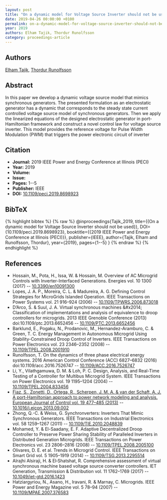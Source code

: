 ```yaml
---
layout: post
title: "On a dynamic model for Voltage Source Inverter should not be used"
date: 2019-04-26 00:00:00 +0100
permalink: on-a-dynamic-model-for-voltage-source-inverter-should-not-be-used
year: 2019
authors: Elham Tajik, Thordur Runolfsson
category: proceedings-article
---
```

 
## Authors
[Elham Tajik](authors/elham-tajik), [Thordur Runolfsson](authors/thordur-runolfsson)
 
## Abstract
In this paper we develop a dynamic voltage source model that mimics synchronous generators. The presented formulation as an electrostatic generator has a dynamic that corresponds to the steady state current controlled voltage source model of synchronous generators. Then we apply the linearized equations of the designed electrostatic generator in port-Hamiltonian framework and construct a novel control law for voltage source inverter. This model provides the reference voltage for Pulse Width Modulation (PWM) that triggers the power electronic circuit of inverter
 
## Citation
- **Journal:** 2019 IEEE Power and Energy Conference at Illinois (PECI)
- **Year:** 2019
- **Volume:** 
- **Issue:** 
- **Pages:** 1--5
- **Publisher:** IEEE
- **DOI:** [10.1109/peci.2019.8698923](https://doi.org/10.1109/peci.2019.8698923)
 
## BibTeX
{% highlight bibtex %}
{% raw %}
@inproceedings{Tajik_2019,
  title={{On a dynamic model for Voltage Source Inverter should not be used}},
  DOI={10.1109/peci.2019.8698923},
  booktitle={{2019 IEEE Power and Energy Conference at Illinois (PECI)}},
  publisher={IEEE},
  author={Tajik, Elham and Runolfsson, Thordur},
  year={2019},
  pages={1--5}
}
{% endraw %}
{% endhighlight %}
 
## References
- Hossain, M., Pota, H., Issa, W. & Hossain, M. Overview of AC Microgrid Controls with Inverter-Interfaced Generations. Energies vol. 10 1300 (2017) -- [10.3390/en10091300](https://doi.org/10.3390/en10091300)
- Lopes, J. A. P., Moreira, C. L. & Madureira, A. G. Defining Control Strategies for MicroGrids Islanded Operation. IEEE Transactions on Power Systems vol. 21 916–924 (2006) -- [10.1109/TPWRS.2006.873018](https://doi.org/10.1109/TPWRS.2006.873018)
- D’Arco, S. & Suul, J. A. Virtual synchronous machines &amp;#x2014; Classification of implementations and analysis of equivalence to droop controllers for microgrids. 2013 IEEE Grenoble Conference (2013) doi:10.1109/ptc.2013.6652456 -- [10.1109/PTC.2013.6652456](https://doi.org/10.1109/PTC.2013.6652456)
- Barklund, E., Pogaku, N., Prodanovic, M., Hernandez-Aramburo, C. & Green, T. C. Energy Management in Autonomous Microgrid Using Stability-Constrained Droop Control of Inverters. IEEE Transactions on Power Electronics vol. 23 2346–2352 (2008) -- [10.1109/TPEL.2008.2001910](https://doi.org/10.1109/TPEL.2008.2001910)
- Runolfsson, T. On the dynamics of three phase electrical energy systems. 2016 American Control Conference (ACC) 6827–6832 (2016) doi:10.1109/acc.2016.7526747 -- [10.1109/ACC.2016.7526747](https://doi.org/10.1109/ACC.2016.7526747)
- Li, Y., Vilathgamuwa, D. M. & Loh, P. C. Design, Analysis, and Real-Time Testing of a Controller for Multibus Microgrid System. IEEE Transactions on Power Electronics vol. 19 1195–1204 (2004) -- [10.1109/TPEL.2004.833456](https://doi.org/10.1109/TPEL.2004.833456)
- [Fiaz, S., Zonetti, D., Ortega, R., Scherpen, J. M. A. & van der Schaft, A. J. A port-Hamiltonian approach to power network modeling and analysis. European Journal of Control vol. 19 477–485 (2013)](a-port-hamiltonian-approach-to-power-network-modeling-and-analysis) -- [10.1016/j.ejcon.2013.09.002](https://doi.org/10.1016/j.ejcon.2013.09.002)
- Zhong, Q.-C. & Weiss, G. Synchronverters: Inverters That Mimic Synchronous Generators. IEEE Transactions on Industrial Electronics vol. 58 1259–1267 (2011) -- [10.1109/TIE.2010.2048839](https://doi.org/10.1109/TIE.2010.2048839)
- Mohamed, Y. & El-Saadany, E. F. Adaptive Decentralized Droop Controller to Preserve Power Sharing Stability of Paralleled Inverters in Distributed Generation Microgrids. IEEE Transactions on Power Electronics vol. 23 2806–2816 (2008) -- [10.1109/TPEL.2008.2005100](https://doi.org/10.1109/TPEL.2008.2005100)
- Olivares, D. E. et al. Trends in Microgrid Control. IEEE Transactions on Smart Grid vol. 5 1905–1919 (2014) -- [10.1109/TSG.2013.2295514](https://doi.org/10.1109/TSG.2013.2295514)
- Alrajhi Alsiraji, H. & El‐Shatshat, R. Comprehensive assessment of virtual synchronous machine based voltage source converter controllers. IET Generation, Transmission &amp; Distribution vol. 11 1762–1769 (2017) -- [10.1049/iet-gtd.2016.1423](https://doi.org/10.1049/iet-gtd.2016.1423)
- Hatziargyriou, N., Asano, H., Iravani, R. & Marnay, C. Microgrids. IEEE Power and Energy Magazine vol. 5 78–94 (2007) -- [10.1109/MPAE.2007.376583](https://doi.org/10.1109/MPAE.2007.376583)

